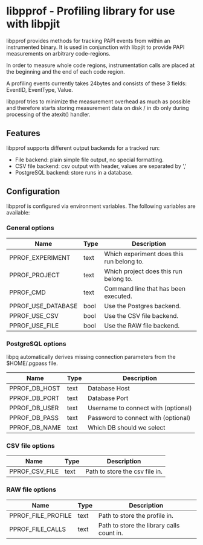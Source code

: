 # libpprof - Profiling library for use with libpjit #

libpprof provides methods for tracking PAPI events from within an instrumented
binary. It is used in conjunction with libpjit to provide PAPI measurements
on arbitrary code-regions.

In order to measure whole code regions, instrumentation calls are placed at
the beginning and the end of each code region.

A profiling events currently takes 24bytes and consists of these 3 fields:
EventID, EventType, Value.

libpprof tries to minimize the measurement overhead as much as possible and
therefore starts storing measurement data on disk / in db only during
processing of the atexit() handler.

## Features ##

libpprof supports different output backends for a tracked run:

 * File backend: plain simple file output, no special formatting.
 * CSV file backend: csv output with header, values are separated by ','
 * PostgreSQL backend: store runs in a database.


## Configuration ##

 libpprof is configured via environment variables. The following variables
 are available:

### General options ###

  Name                 | Type | Description
  ----                 | ---- | -----------
  PPROF_EXPERIMENT     | text | Which experiment does this run belong to.
  PPROF_PROJECT        | text | Which project does this run belong to.
  PPROF_CMD            | text | Command line that has been executed.
  PPROF_USE_DATABASE   | bool | Use the Postgres backend.
  PPROF_USE_CSV        | bool | Use the CSV file backend.
  PPROF_USE_FILE       | bool | Use the RAW file backend.

### PostgreSQL options ###

  libpq automatically derives missing connection parameters from the
  $HOME/.pgpass file.

  Name              | Type  | Description
  ----              | ----  | -----------
  PPROF_DB_HOST     | text  | Database Host
  PPROF_DB_PORT     | text  | Database Port
  PPROF_DB_USER     | text  | Username to connect with (optional)
  PPROF_DB_PASS     | text  | Password to connect with (optional)
  PPROF_DB_NAME     | text  | Which DB should we select

### CSV file options ###

  Name              | Type       | Description
  ----              | ----       | -----------
  PPROF_CSV_FILE    | text       | Path to store the csv file in.

### RAW file options ###

  Name               | Type | Description
  ----               | ---- | -----------
  PPROF_FILE_PROFILE | text | Path to store the profile in.
  PPROF_FILE_CALLS   | text | Path to store the library calls count in.
